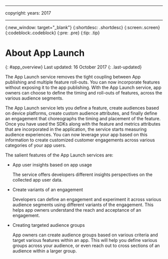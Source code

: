 ----

copyright:
 years: 2017

---

{:new_window: target="_blank"}
{:shortdesc: .shortdesc}
{:screen:.screen}
{:codeblock:.codeblock}
{:pre: .pre}
{:tip: .tip}

# About App Launch
{: #app_overview}
Last updated: 16 October 2017
{: .last-updated}

The App Launch service removes the tight coupling between App publishing and multiple feature roll-outs. You can now incorporate features without exposing it to the app publishing. With the App Launch service, app owners can choose to define the timing and roll-outs of features, across the various audience segments.

The App Launch service lets you define a feature, create audiences based on device platforms, create custom audience attributes, and finally define an engagement that choreographs the timing and placement of the feature. Once you have used the SDKs along with the feature and metrics attributes that are incorporated in the application, the service starts measuring audience experiences. You can now leverage your app based on this information to create customized customer engagements across various categories of your app users. 

The salient features of the App Launch services are:

	
* App user insights based on app usage

	The service offers developers different insights perspectives on the collected app user data. 

* Create variants of an engagement

	Developers can define an engagement and experiment it across various audience segments using different variants of the engagement. This helps app owners understand the reach and acceptance of an engagement.

* Creating targeted audience groups

	App owners can create audience groups based on various criteria and target various features within an app. This will help you define various groups across your audience, or even reach out to cross sections of an audience within a larger group.